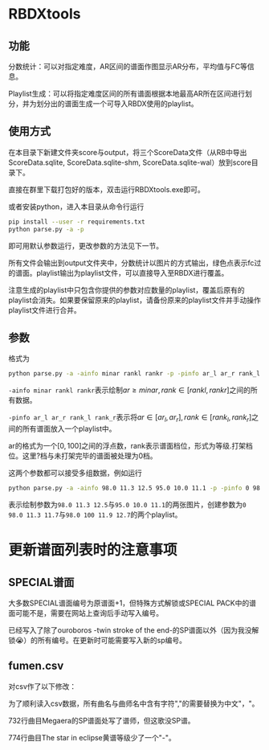 # RBDXtools

## 功能
分数统计：可以对指定难度，AR区间的谱面作图显示AR分布，平均值与FC等信息。

Playlist生成：可以将指定难度区间的所有谱面根据本地最高AR所在区间进行划分，并为划分出的谱面生成一个可导入RBDX使用的playlist。

## 使用方式
在本目录下新建文件夹score与output，将三个ScoreData文件（从RB中导出ScoreData.sqlite, ScoreData.sqlite-shm, ScoreData.sqlite-wal）放到score目录下。

直接在群里下载打包好的版本，双击运行RBDXtools.exe即可。

或者安装python，进入本目录从命令行运行
```bash
pip install --user -r requirements.txt
python parse.py -a -p
```
即可用默认参数运行，更改参数的方法见下一节。

所有文件会输出到output文件夹中，分数统计以图片的方式输出，绿色点表示fc过的谱面。playlist输出为playlist文件，可以直接导入至RBDX进行覆盖。

注意生成的playlist中只包含你提供的参数对应数量的playlist，覆盖后原有的playlist会消失。如果要保留原来的playlist，请备份原来的playlist文件并手动操作playlist文件进行合并。

## 参数
格式为
```bash
python parse.py -a -ainfo minar rankl rankr -p -pinfo ar_l ar_r rank_l rank_r
```
`-ainfo minar rankl rankr`表示绘制$ar \ge minar, rank \in [rankl, rankr]$之间的所有数据。

`-pinfo ar_l ar_r rank_l rank_r`表示将$ar \in [ar_l, ar_r], rank \in [rank_l, rank_r]$之间的所有谱面放入一个playlist中。

ar的格式为一个$[0,100]$之间的浮点数，rank表示谱面档位，形式为等级.打架档位。这里?档与未打架完毕的谱面被处理为0档。

这两个参数都可以接受多组数据，例如运行
```bash
python parse.py -a -ainfo 98.0 11.3 12.5 95.0 10.0 11.1 -p -pinfo 0 98.0 11.3 11.7 98.0 100 11.9 12.7
```
表示绘制参数为`98.0 11.3 12.5`与`95.0 10.0 11.1`的两张图片，创建参数为`0 98.0 11.3 11.7`与`98.0 100 11.9 12.7`的两个playlist。

# 更新谱面列表时的注意事项
## SPECIAL谱面
大多数SPECIAL谱面编号为原谱面+1，但特殊方式解锁或SPECIAL PACK中的谱面可能不是，需要在网站上查询后手动写入编号。

已经写入了除了ouroboros -twin stroke of the end-的SP谱面以外（因为我没解锁😭）的所有编号。在更新时可能需要写入新的sp编号。
## fumen.csv
对csv作了以下修改：

为了顺利读入csv数据，所有曲名与曲师名中含有字符","的需要替换为中文"，"。

732行曲目Megaera的SP谱面处写了谱师，但这歌没SP谱。

774行曲目The star in eclipse黄谱等级少了一个"-"。

